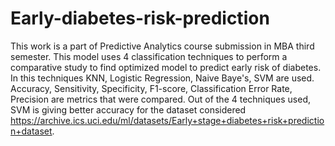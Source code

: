 # Early-diabetes-risk-prediction
This work is a part of Predictive Analytics course submission in MBA third semester.
This model uses 4 classification techniques to perform a comparative study to find optimized model to predict early risk of diabetes.
In this techniques KNN, Logistic Regression, Naive Baye's, SVM are used.
Accuracy, Sensitivity, Specificity, F1-score, Classification Error Rate, Precision are metrics that were compared.
Out of the 4 techniques used, SVM is giving better accuracy for the dataset considered https://archive.ics.uci.edu/ml/datasets/Early+stage+diabetes+risk+prediction+dataset.
